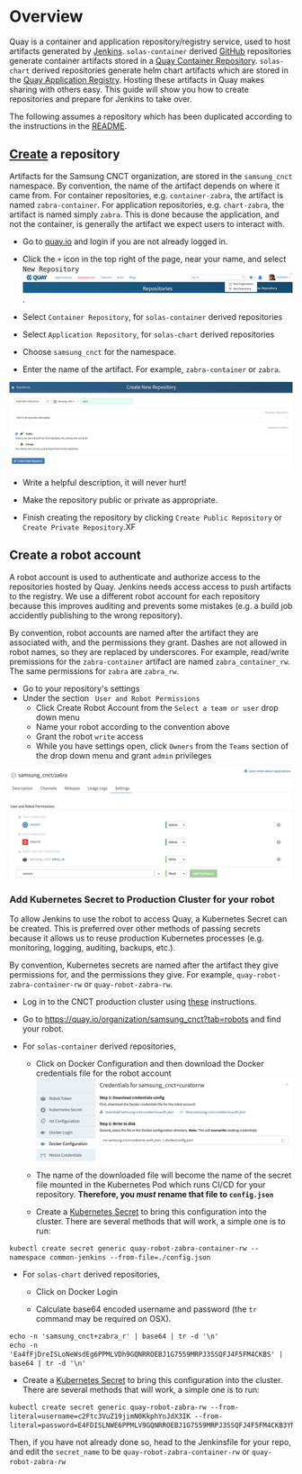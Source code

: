 # Overview

Quay is a container and application repository/registry service, used to host
artifacts generated by [Jenkins](./jenkins.md). `solas-container` derived
[GitHub](./github/.md) repositories generate container artifacts stored in a
[Quay Container Repository](https://quay.io/repository/). `solas-chart` derived
repositories generate helm chart artifacts which are stored in the
[Quay Application Registry](https://quay.io/application/). Hosting these
artifacts in Quay makes sharing with others easy. This guide will show you how
to create repositories and prepare for Jenkins to take over.

The following assumes a repository which has been duplicated according to the
instructions in the [README](../README.md).

## [Create](https://docs.quay.io/guides/create-repo.html) a repository

Artifacts for the Samsung CNCT organization, are stored in the `samsung_cnct`
namespace. By convention, the name of the artifact depends on where it came
from. For container repositories, e.g. `container-zabra`, the artifact is named
`zabra-container`. For application repositories, e.g. `chart-zabra`, the
artifact is named simply `zabra`. This is done because the application, and not
the container, is generally the artifact we expect users to interact with.

* Go to [quay.io](https://quay.io) and login if you are not already logged in.

* Click the `+` icon in the top right of the page, near your name, and select
`New Repository` ![screenshot](images/quay/create_new_repository.png).

* Select `Container Repository`, for `solas-container` derived repositories

* Select `Application Repository`, for `solas-chart` derived repositories

* Choose `samsung_cnct` for the namespace.

* Enter the name of the artifact. For example, `zabra-container` or `zabra`.

![screenshot](images/quay/new-repo.png)

* Write a helpful description, it will never hurt!

* Make the repository public or private as appropriate.

* Finish creating the repository by clicking `Create Public Repository` or
`Create Private Repository`.XF

## Create a robot account

A robot account is used to authenticate and authorize access to the repositories
hosted by Quay. Jenkins needs access access to push artifacts to the registry.
We use a different robot account for each repository because this improves
auditing and prevents some mistakes (e.g. a build job accidently publishing to
the wrong repository).

By convention, robot accounts are named after the artifact they are associated
with, and the permissions they grant. Dashes are not allowed in robot names, so
they are replaced by underscores. For example, read/write premissions for
the `zabra-container` artifact  are named `zabra_container_rw`. The same
permissions for `zabra` are `zabra_rw`.

* Go to your repository's settings
* Under the section ` User and Robot Permissions`
  * Click Create Robot Account from the `Select a team or user` drop down menu
  * Name your robot according to the convention above
  * Grant the robot `write` access
  * While you have settings open, click `Owners` from the `Teams` section of the drop down menu and grant `admin` privileges

![screenshot](images/quay/zabra-permissions.png)

### Add Kubernetes Secret to Production Cluster for your robot

To allow Jenkins to use the robot to access Quay, a Kubernetes Secret can be
created. This is preferred over other methods of passing secrets because it
allows us to reuse production Kubernetes processes (e.g. monitoring, logging,
auditing, backups, etc.).

By convention, Kubernetes secrets are named after the artifact they give
permissions for, and the permissions they give. For example,
`quay-robot-zabra-container-rw` or `quay-robot-zabra-rw`.

* Log in to the CNCT production cluster using
[these](https://github.com/samsung-cnct/docs/blob/master/cnct/production-kubernetes-cluster.md)
instructions.

* Go to https://quay.io/organization/samsung_cnct?tab=robots and find your
robot.

* For `solas-container` derived repositories,

  * Click on Docker Configuration and then download the Docker credentials file
for the robot account ![screenshot](images/jenkins/get-docker-config.png)

  * The name of the downloaded file will become the name of the secret file
mounted in the Kubernetes Pod which runs CI/CD for your repository.
**Therefore, you *must* rename that file to `config.json`**

  * Create a [Kubernetes Secret](https://kubernetes.io/docs/concepts/configuration/secret/)
to bring this configuration into the cluster. There are several methods
that will work, a simple one is to run:
```
kubectl create secret generic quay-robot-zabra-container-rw --namespace common-jenkins --from-file=./config.json
```

* For `solas-chart` derived repositories,

  * Click on Docker Login

  * Calculate base64 encoded username and password (the `tr` command may be required on OSX).
```
echo -n 'samsung_cnct+zabra_r' | base64 | tr -d '\n'
echo -n 'Ea4fFjDreISLoNeWsdEg6PPMLVDh9GQNRROEBJ1G7559MRPJ3SSQFJ4F5FM4CKBS' | base64 | tr -d '\n'
```


  * Create a [Kubernetes Secret](https://kubernetes.io/docs/concepts/configuration/secret/)
to bring this configuration into the cluster. There are several methods
that will work, a simple one is to run:
```
kubectl create secret generic quay-robot-zabra-rw --from-literal=username=c2Ftc3VuZ19jimN0KkphYnJdX3IK --from-literal=password=E4FDISLNWE6PPMLV9GQNRROEBJ1G7559MRPJ3SSQFJ4F5FM4CKB3YNOC6YVUF0PS
```

Then, if you have not already done so, head to the Jenkinsfile for your
repo, and edit the `secret_name` to be `quay-robot-zabra-container-rw`
or `quay-robot-zabra-rw`
